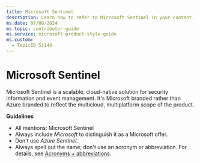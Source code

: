 ```yaml
---
title: Microsoft Sentinel
description: Learn how to refer to Microsoft Sentinel in your content.
ms.date: 07/08/2024
ms.topic: contributor-guide
ms.service: microsoft-product-style-guide
ms.custom:
  - TopicID 53144
---
```



# Microsoft Sentinel

Microsoft Sentinel is a scalable, cloud-native solution for security information and event management. It's Microsoft branded rather than Azure branded to reflect the multicloud, multiplatform scope of the product.

**Guidelines**

- All mentions: Microsoft Sentinel  
- Always include *Microsoft* to distinguish it as a Microsoft offer.  
- Don't use *Azure Sentinel.*  
- Always spell out the name; don't use an acronym or abbreviation. For details, see [Acronyms + abbreviations](~\acronyms-and-abbreviations.md).

